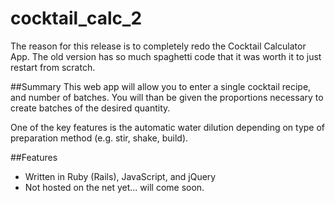 # cocktail_calc_2
The reason for this release is to completely redo the Cocktail Calculator App.
The old version has so much spaghetti code that it was worth it to just restart from scratch. 

##Summary
This web app will allow you to enter a single cocktail recipe, and number of batches.
You will than be given the proportions necessary to create batches of the desired quantity.

One of the key features is the automatic water dilution depending on type of preparation method (e.g. stir, shake, build).

##Features
* Written in Ruby (Rails), JavaScript, and jQuery
* Not hosted on the net yet... will come soon. 

<!-- More updating of readme neccessary
	How to contribute, link to website -->